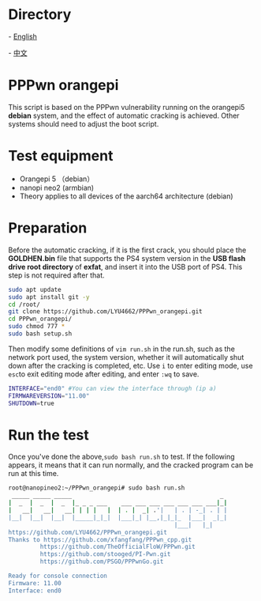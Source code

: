 # Directory

\- [English](readme_en.md)

\- [中文](readme.md)

# PPPwn orangepi

This script is based on the PPPwn vulnerability running on the orangepi5 **debian** system, and the effect of automatic cracking is achieved. Other systems should need to adjust the boot script.

# Test equipment

- Orangepi 5 （debian）
- nanopi neo2  (armbian)
- Theory applies to all devices of the aarch64 architecture (debian)

# Preparation

Before the automatic cracking, if it is the first crack, you should place the **GOLDHEN.bin** file that supports the PS4 system version in the **USB flash drive root directory** of **exfat**, and insert it into the USB port of PS4. This step is not required after that.

```sh
sudo apt update
sudo apt install git -y
cd /root/
git clone https://github.com/LYU4662/PPPwn_orangepi.git
cd PPPwn_orangepi/
sudo chmod 777 *
sudo bash setup.sh
```

Then modify some definitions of `vim run.sh` in the run.sh, such as the network port used, the system version, whether it will automatically shut down after the cracking is completed, etc. Use `i` to enter editing mode, use `esc`to exit editing mode after editing, and enter `:wq` to save.

```sh
INTERFACE="end0" #You can view the interface through (ip a)
FIRMWAREVERSION="11.00"
SHUTDOWN=true
```

# Run the test

Once you've done the above,`sudo bash run.sh` to test. If the following appears, it means that it can run normally, and the cracked program can be run at this time.

```sh
root@nanopineo2:~/PPPwn_orangepi# sudo bash run.sh
 _____ _____ _____                                          _
|  _  |  _  |  _  |_ _ _ ___    ___ ___ ___ ___ ___ ___ ___|_|
|   __|   __|   __| | | |   |  | . |  _| .'|   | . | -_| . | |
|__|  |__|  |__|  |_____|_|_|  |___|_| |__,|_|_|_  |___|  _|_|
                                               |___|   |_|
https://github.com/LYU4662/PPPwn_orangepi.git
Thanks to https://github.com/xfangfang/PPPwn_cpp.git
         https://github.com/TheOfficialFloW/PPPwn.git
         https://github.com/stooged/PI-Pwn.git
         https://github.com/PSGO/PPPwnGo.git

Ready for console connection
Firmware: 11.00
Interface: end0
```


